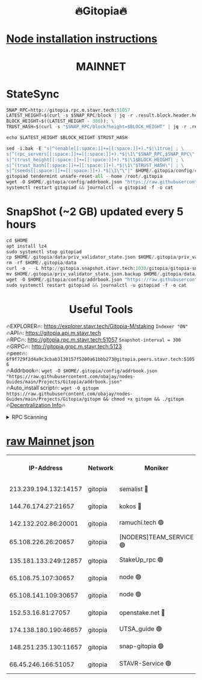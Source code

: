 <h1 align="center"> 🔥Gitopia🔥</h1>

[Node installation instructions](https://github.com/obajay/nodes-Guides/tree/main/Projects/Gitopia)
=

<h1 align="center"> MAINNET</h1>

# StateSync
```python
SNAP_RPC=http://gitopia.rpc.m.stavr.tech:51057
LATEST_HEIGHT=$(curl -s $SNAP_RPC/block | jq -r .result.block.header.height); \
BLOCK_HEIGHT=$((LATEST_HEIGHT - 300)); \
TRUST_HASH=$(curl -s "$SNAP_RPC/block?height=$BLOCK_HEIGHT" | jq -r .result.block_id.hash)

echo $LATEST_HEIGHT $BLOCK_HEIGHT $TRUST_HASH

sed -i.bak -E "s|^(enable[[:space:]]+=[[:space:]]+).*$|\1true| ; \
s|^(rpc_servers[[:space:]]+=[[:space:]]+).*$|\1\"$SNAP_RPC,$SNAP_RPC\"| ; \
s|^(trust_height[[:space:]]+=[[:space:]]+).*$|\1$BLOCK_HEIGHT| ; \
s|^(trust_hash[[:space:]]+=[[:space:]]+).*$|\1\"$TRUST_HASH\"| ; \
s|^(seeds[[:space:]]+=[[:space:]]+).*$|\1\"\"|" $HOME/.gitopia/config/config.toml
gitopiad tendermint unsafe-reset-all --home /root/.gitopia
wget -O $HOME/.gitopia/config/addrbook.json "https://raw.githubusercontent.com/obajay/nodes-Guides/main/Projects/Gitopia/addrbook.json"
systemctl restart gitopiad && journalctl -u gitopiad -f -o cat
```
# SnapShot (~2 GB) updated every 5 hours
```python
cd $HOME
apt install lz4
sudo systemctl stop gitopiad
cp $HOME/.gitopia/data/priv_validator_state.json $HOME/.gitopia/priv_validator_state.json.backup
rm -rf $HOME/.gitopia/data
curl -o - -L http://gitopia.snapshot.stavr.tech:1030/gitopia/gitopia-snap.tar.lz4 | lz4 -c -d - | tar -x -C $HOME/.gitopia --strip-components 2
mv $HOME/.gitopia/priv_validator_state.json.backup $HOME/.gitopia/data/priv_validator_state.json
wget -O $HOME/.gitopia/config/addrbook.json "https://raw.githubusercontent.com/obajay/nodes-Guides/main/Projects/Gitopia/addrbook.json"
sudo systemctl restart gitopiad && journalctl -u gitopiad -f -o cat
```
 <h1 align="center"> Useful Tools</h1>

🔥EXPLORER🔥:      https://explorer.stavr.tech/Gitopia-M/staking  `Indexer "ON"` \
🔥API🔥: 			 		 https://gitopia.api.m.stavr.tech \
🔥RPC🔥:           http://gitopia.rpc.m.stavr.tech:51057              `Snapshot-interval = 300` \
🔥GRPC🔥:          http://gitopia.grpc.m.stavr.tech:5123 \
🔥peer🔥:					 `6f9f729f2d4a9c3cbab3130157f5200a61bbb273@gitopia.peers.stavr.tech:51056` \
🔥Addrbook🔥:    ```wget -O $HOME/.gitopia/config/addrbook.json "https://raw.githubusercontent.com/obajay/nodes-Guides/main/Projects/Gitopia/addrbook.json"``` \
🔥Auto_install script🔥: ```wget -O gitopm https://raw.githubusercontent.com/obajay/nodes-Guides/main/Projects/Gitopia/gitopm && chmod +x gitopm && ./gitopm``` \
🔥[Decentralization Info](https://github.com/obajay/StateSync-snapshots/tree/main/Projects/Gitopia/Decentralization)🔥

<details>
<summary>RPC Scanning</summary>

<h2 align="center"> We scan nodes in real time every 4 hours. And we provide the final result of RPC endpoints.
We cannot influence the operation of these nodes in any way. </h2>


```python
If Voting Power is higher than 0 --> then the Node is a validator of the network and may be subject to attack and be a potential threat to the chain.
```
```python
We marked such validators with a red symbol
```

</details>

[raw Mainnet json](https://rpc-check.gitopm.stavr.tech/gitopm/rpc-gitopm-result.json)
=

<table><tr><th>IP-Address</th><th>Network</th><th>Moniker</th><th>Latest Block Height</th><th>Earliest Block Height</th><th>Catching Up</th><th>Tx Index</th><th>Voting Power</th><th>Scan Time</th></tr><tr><td>213.239.194.132:14157</td><td>gitopia</td><td>semalist 🔴</td><td>11811301</td><td>6071990</td><td>False</td><td>off</td><td>430765</td><td>2024-01-06T12:32:56.761924714UTC</td></tr><tr><td>144.76.174.27:21657</td><td>gitopia</td><td>kokos 🔴</td><td>11811306</td><td>6071990</td><td>False</td><td>off</td><td>936374</td><td>2024-01-06T12:33:08.567632708UTC</td></tr><tr><td>142.132.202.86:20001</td><td>gitopia</td><td>ramuchi.tech 🟢</td><td>11811304</td><td>6548337</td><td>False</td><td>on</td><td>0</td><td>2024-01-06T12:33:05.864064697UTC</td></tr><tr><td>65.108.226.26:20657</td><td>gitopia</td><td>[NODERS]TEAM_SERVICE 🟢</td><td>11811318</td><td>6846001</td><td>False</td><td>on</td><td>0</td><td>2024-01-06T12:33:27.801013653UTC</td></tr><tr><td>135.181.133.249:12857</td><td>gitopia</td><td>StakeUp_rpc 🟢</td><td>11811304</td><td>8010001</td><td>False</td><td>on</td><td>0</td><td>2024-01-06T12:33:06.244873242UTC</td></tr><tr><td>65.108.75.107:30657</td><td>gitopia</td><td>node 🟢</td><td>11811312</td><td>8802845</td><td>False</td><td>on</td><td>0</td><td>2024-01-06T12:33:19.263588322UTC</td></tr><tr><td>65.108.141.109:30657</td><td>gitopia</td><td>node 🟢</td><td>11811304</td><td>10145845</td><td>False</td><td>on</td><td>0</td><td>2024-01-06T12:33:05.309147864UTC</td></tr><tr><td>152.53.16.81:27057</td><td>gitopia</td><td>openstake.net 🔴</td><td>11811285</td><td>10455001</td><td>False</td><td>off</td><td>24687</td><td>2024-01-06T12:32:30.629030170UTC</td></tr><tr><td>174.138.180.190:46657</td><td>gitopia</td><td>UTSA_guide 🟢</td><td>11811290</td><td>11194706</td><td>False</td><td>on</td><td>0</td><td>2024-01-06T12:32:39.530982583UTC</td></tr><tr><td>148.251.235.130:11657</td><td>gitopia</td><td>snap-gitopia 🟢</td><td>11811304</td><td>11730001</td><td>False</td><td>on</td><td>0</td><td>2024-01-06T12:33:05.568844853UTC</td></tr><tr><td>66.45.246.166:51057</td><td>gitopia</td><td>STAVR-Service 🟢</td><td>11811296</td><td>11809001</td><td>False</td><td>on</td><td>0</td><td>2024-01-06T12:32:48.333610685UTC</td></tr></table>
